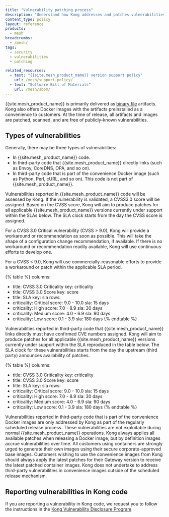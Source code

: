 ```yaml
---
title: "Vulnerability patching process"
description: "Understand how Kong addresses and patches vulnerabilities in {{site.mesh_product_name}} binaries, third-party dependencies, and Docker images."
content_type: policy
layout: reference
products:
  - mesh
breadcrumbs:
  - /mesh/
tags:
  - security
  - vulnerabilities
  - patching

related_resources:
  - text: "{{site.mesh_product_name}} version support policy"
    url: /mesh/support-policy/
  - text: "Software Bill of Materials"
    url: /mesh/sbom/
---
```


{{site.mesh_product_name}} is primarily delivered as [binary file](/mesh/install) artifacts. Kong also offers Docker images with the artifacts preinstalled as a convenience to customers. At the time of release, all artifacts and images are patched, scanned, and are free of publicly-known vulnerabilities. 

## Types of vulnerabilities

Generally, there may be three types of vulnerabilities:
* In {{site.mesh_product_name}} code.
* In third-party code that {{site.mesh_product_name}} directly links (such as Envoy, CoreDNS, OPA, and so on).
* In third-party code that is part of the convenience Docker image (such as Python, Perl, cURL, and so on). This code is not part of {{site.mesh_product_name}}.

Vulnerabilities reported in {{site.mesh_product_name}} code will be assessed by Kong. If the vulnerability is validated, a CVSS3.0 score will be assigned. Based on the CVSS score, Kong will aim to produce patches for all applicable {{site.mesh_product_name}} versions currently under support within the SLAs below. The SLA clock starts from the day the CVSS score is assigned.

For a CVSS 3.0 Critical vulnerability (CVSS > 9.0), Kong will provide a workaround or recommendation as soon as possible. This will take the shape of a configuration change recommendation, if available. If there is no workaround or recommendation readily available, Kong will use continuous efforts to develop one. 

For a CVSS < 9.0, Kong will use commercially-reasonable efforts to provide a workaround or patch within the applicable SLA period.
<!-- vale off -->
{% table %}
columns:
  - title: CVSS 3.0 Criticality
    key: criticality
  - title: CVSS 3.0 Score
    key: score
  - title: SLA
    key: sla
rows:
  - criticality: Critical
    score: 9.0 - 10.0
    sla: 15 days
  - criticality: High
    score: 7.0 - 8.9
    sla: 30 days
  - criticality: Medium
    score: 4.0 - 6.9
    sla: 90 days
  - criticality: Low
    score: 0.1 - 3.9
    sla: 180 days
{% endtable %}
<!-- vale on -->

Vulnerabilities reported in third-party code that {{site.mesh_product_name}} links directly must have confirmed CVE numbers assigned. Kong will aim to produce patches for all applicable {{site.mesh_product_name}} versions currently under support within the SLA reproduced in the table below. The SLA clock for these vulnerabilities starts from the day the upstream (third party) announces availability of patches.  
<!-- vale off -->
{% table %}
columns:
  - title: CVSS 3.0 Criticality
    key: criticality
  - title: CVSS 3.0 Score
    key: score
  - title: SLA
    key: sla
rows:
  - criticality: Critical
    score: 9.0 - 10.0
    sla: 15 days
  - criticality: High
    score: 7.0 - 8.9
    sla: 30 days
  - criticality: Medium
    score: 4.0 - 6.9
    sla: 90 days
  - criticality: Low
    score: 0.1 - 3.9
    sla: 180 days
{% endtable %}
<!-- vale on -->
Vulnerabilities reported in third-party code that is part of the convenience Docker images are only addressed by Kong as part of the regularly scheduled release process. These vulnerabilities are not exploitable during normal {{site.mesh_product_name}} operations. Kong always applies all available patches when releasing a Docker image, but by definition images accrue vulnerabilities over time. All customers using containers are strongly urged to generate their own images using their secure corporate-approved base images. Customers wishing to use the convenience images from Kong should always apply the latest patches for their Gateway version to receive the latest patched container images. Kong does not undertake to address third-party vulnerabilities in convenience images outside of the scheduled release mechanism.

## Reporting vulnerabilities in Kong code

If you are reporting a vulnerability in Kong code, we request you to follow the instructions in the [Kong Vulnerability Disclosure Program](https://konghq.com/compliance/bug-bounty). 
